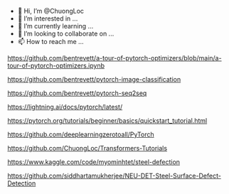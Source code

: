 - 👋 Hi, I’m @ChuongLoc
- 👀 I’m interested in ...
- 🌱 I’m currently learning ...
- 💞️ I’m looking to collaborate on ...
- 📫 How to reach me ...

https://github.com/bentrevett/a-tour-of-pytorch-optimizers/blob/main/a-tour-of-pytorch-optimizers.ipynb

https://github.com/bentrevett/pytorch-image-classification

https://github.com/bentrevett/pytorch-seq2seq

https://lightning.ai/docs/pytorch/latest/

https://pytorch.org/tutorials/beginner/basics/quickstart_tutorial.html

https://github.com/deeplearningzerotoall/PyTorch

https://github.com/ChuongLoc/Transformers-Tutorials

https://www.kaggle.com/code/myominhtet/steel-defection

https://github.com/siddhartamukherjee/NEU-DET-Steel-Surface-Defect-Detection

<!---
ChuongLoc/ChuongLoc is a ✨ special ✨ repository because its `README.md` (this file) appears on your GitHub profile.
You can click the Preview link to take a look at your changes.
--->
